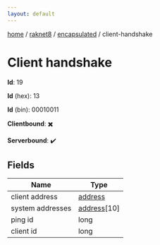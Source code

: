 ```yaml
---
layout: default
---
```


[home](/)  /  [raknet8](/protocol/raknet8)  /  [encapsulated](/protocol/raknet8/encapsulated)  /  client-handshake

# Client handshake

**Id**: 19

**Id** (hex): 13

**Id** (bin): 00010011

**Clientbound**: ✖️

**Serverbound**: ✔️

## Fields

Name | Type
---|---
client address | [address](/protocol/raknet8/types/address)
system addresses | [address](/protocol/raknet8/types/address)[10]
ping id | long
client id | long


